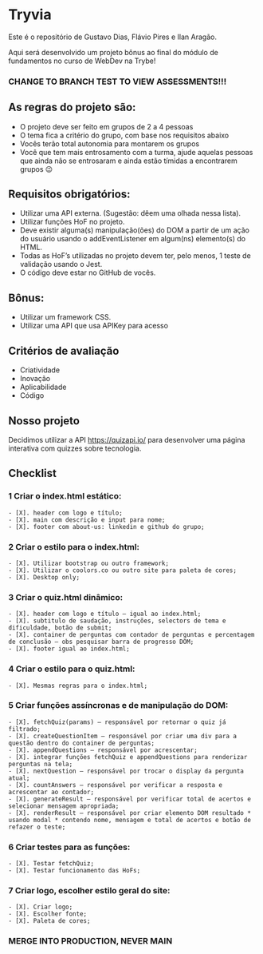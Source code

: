 # Tryvia

Este é o repositório de Gustavo Dias, Flávio Pires e Ilan Aragão.

Aqui será desenvolvido um projeto bônus ao final do módulo de fundamentos no curso de WebDev na Trybe!

### CHANGE TO BRANCH TEST TO VIEW ASSESSMENTS!!! ###

## As regras do projeto são:

- O projeto deve ser feito em grupos de 2 a 4 pessoas
- O tema fica a critério do grupo, com base nos requisitos abaixo
- Vocês terão total autonomia para montarem os grupos
- Você que tem mais entrosamento com a turma, ajude aquelas pessoas que ainda não se entrosaram e ainda estão tímidas a encontrarem grupos :wink:

## Requisitos obrigatórios:

- Utilizar uma API externa. (Sugestão: dêem uma olhada nessa lista).
- Utilizar funções HoF no projeto.
- Deve existir alguma(s) manipulação(ões) do DOM a partir de um ação do usuário usando o addEventListener em algum(ns) elemento(s) do HTML.
- Todas as HoF’s utilizadas no projeto devem ter, pelo menos, 1 teste de validação usando o Jest.
- O código deve estar no GitHub de vocês.

## Bônus:

- Utilizar um framework CSS.
- Utilizar uma API que usa APIKey para acesso

## Critérios de avaliação

- Criatividade
- Inovação
- Aplicabilidade
- Código

## Nosso projeto

Decidimos utilizar a API https://quizapi.io/ para desenvolver uma página interativa com quizzes sobre tecnologia.

## Checklist

### 1 Criar o index.html estático:
	- [X]. header com logo e título;
	- [X]. main com descrição e input para nome; 
	- [X]. footer com about-us: linkedin e github do grupo;
### 2 Criar o estilo para o index.html:
	- [X]. Utilizar bootstrap ou outro framework;
	- [X]. Utilizar o coolors.co ou outro site para paleta de cores;
	- [X]. Desktop only;
### 3 Criar o quiz.html dinâmico:
	- [X]. header com logo e título – igual ao index.html;
	- [X]. subtitulo de saudação, instruções, selectors de tema e dificuldade, botão de submit;
	- [X]. container de perguntas com contador de perguntas e percentagem de conclusão – obs pesquisar barra de progresso DOM;
	- [X]. footer igual ao index.html;
### 4 Criar o estilo para o quiz.html:
	- [X]. Mesmas regras para o index.html;
### 5 Criar funções assíncronas e de manipulação do DOM:
	- [X]. fetchQuiz(params) – responsável por retornar o quiz já filtrado;
	- [X]. createQuestionItem – responsável por criar uma div para a questão dentro do container de perguntas;
	- [X]. appendQuestions – responsável por acrescentar;
	- [X]. integrar funções fetchQuiz e appendQuestions para renderizar perguntas na tela;
	- [X]. nextQuestion – responsável por trocar o display da pergunta atual;
	- [X]. countAnswers – responsável por verificar a resposta e acrescentar ao contador;
	- [X]. generateResult – responsável por verificar total de acertos e selecionar mensagem apropriada;
	- [X]. renderResult – responsável por criar elemento DOM resultado * usando modal * contendo nome, mensagem e total de acertos e botão de refazer o teste;
### 6 Criar testes para as funções:
	- [X]. Testar fetchQuiz;
	- [X]. Testar funcionamento das HoFs;
### 7 Criar logo, escolher estilo geral do site:
	- [X]. Criar logo;
	- [X]. Escolher fonte;
	- [X]. Paleta de cores;

### MERGE INTO PRODUCTION, NEVER MAIN 
